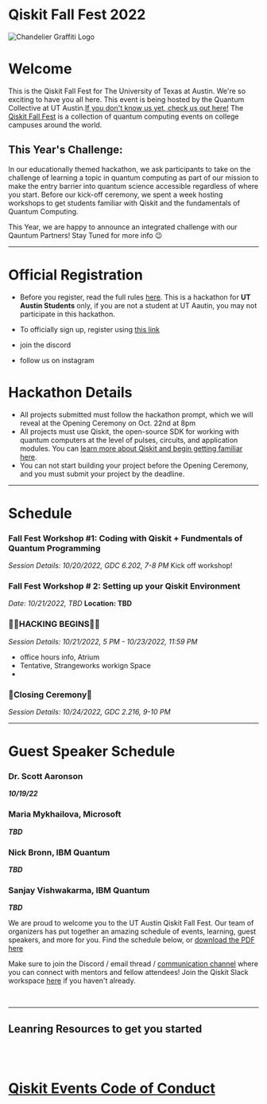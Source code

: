 # Qiskit Fall Fest 2022
![Chandelier Graffiti Logo](https://user-images.githubusercontent.com/57876448/193329877-d0172471-2b6f-4e5e-a9d6-52f6f27b7fbd.png)

# Welcome
This is the Qiskit Fall Fest for The University of Texas at Austin. We're so exciting to have you all here. This event is being hosted by the Quantum Collective at UT Austin.[If you don't know us yet, check us out here!](https://quantum-collective.webflow.io/) The [Qiskit Fall Fest](https://medium.com/qiskit/introducing-the-qiskit-fall-fest-feb8456b557) is a collection of quantum computing events on college campuses around the world. 


## This Year's Challenge:

In our educationally themed hackathon, we ask participants to take on the challenge of learning a topic in quantum computing as part of our mission to make the entry barrier into quantum science accessible regardless of where you start. Before our kick-off ceremony, we spent a week hosting workshops to get students familiar with Qiskit and the fundamentals of Quantum Computing.

This Year, we are happy to announce an integrated challenge with our Qauntum Partners! Stay Tuned for more info 😉


--------------------------------
# Official Registration
- Before you register, read the full rules [here](https://github.com/qiskit-community/fall-fest-22/blob/main/Qiskit%20Fall%20Fest%20Official%20Rules%20Template.docx). This is a hackathon for **UT Austin Students** only, if you are not a student at UT Aautin, you may not participate in this hackathon.

- To officially sign up, register using [this link](https://forms.gle/NPm3qgAaqenri5u98)
- join the discord 
- follow us on instagram 



# Hackathon Details
- All projects submitted must follow the hackathon prompt, which we will reveal at the Opening Ceremony on Oct. 22nd at 8pm
- All projects must use Qiskit, the open-source SDK for working with quantum computers at the level of pulses, circuits, and application modules. You can [learn more about Qiskit and begin getting familiar here](https://qiskit.org/learn/).
- You can not start building your project before the Opening Ceremony, and you must submit your project by the deadline.


--------------------------------
# Schedule


### Fall Fest Workshop #1: Coding with Qiskit + Fundmentals of Quantum Programming

*Session Details: 10/20/2022, GDC 6.202, 7-8 PM*
Kick off workshop!

### Fall Fest Workshop # 2: Setting up your Qiskit Environment
*Date: 10/21/2022, TBD*
**Location: TBD**

### **👩‍💻HACKING BEGINS👩‍💻**
*Session Details: 10/21/2022, 5 PM - 10/23/2022, 11:59 PM*
- office hours info, Atrium 
- Tentative, Strangeworks workign Space
- 

### 🎉Closing Ceremony🎉
*Session Details: 10/24/2022, GDC 2.216, 9-10 PM*

--------------------------------
# Guest Speaker Schedule

### Dr. Scott Aaronson
***10/19/22***

### Maria Mykhailova, Microsoft
***TBD***

### Nick Bronn, IBM Quantum
***TBD***

### Sanjay Vishwakarma, IBM Quantum
***TBD***



We are proud to welcome you to the UT Austin Qiskit Fall Fest. Our team of organizers has put together an amazing schedule of events, learning, guest speakers, and more for you. Find the schedule below, or [download the PDF here](https://github.com/qiskit-community/fall-fest-22/blob/main/Fall%20Fest%20Workshop%20Schedule.pdf)




Make sure to join the Discord / email thread / [communication channel](https://google.com) where you can connect with mentors and fellow attendees! Join the Qiskit Slack workspace [here](https://ibm.co/joinqiskitslack) if you haven't already. 

<br>

--------------------------------
## Leanring Resources to get you started



<br><br>
# [Qiskit Events Code of Conduct](https://github.com/Qiskit/qiskit/blob/master/CODE_OF_CONDUCT.md)
